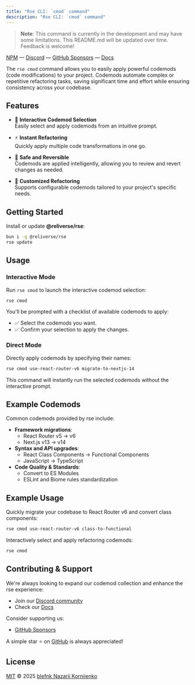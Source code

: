 ```yaml
---
title: "Rse CLI: `cmod` command"
description: "Rse CLI: `cmod` command"
---
```


> **Note**: This command is currently in the development and may have some limitations. This README.md will be updated over time. Feedback is welcome!

[NPM](https://npmjs.com/@reliverse/rse) — [Discord](https://discord.gg/Pb8uKbwpsJ) — [GitHub Sponsors](https://github.com/sponsors/blefnk) — [Docs](https://docs.reliverse.org/cli)

The `rse cmod` command allows you to easily apply powerful codemods (code modifications) to your project. Codemods automate complex or repetitive refactoring tasks, saving significant time and effort while ensuring consistency across your codebase.

## Features

- 🧩 **Interactive Codemod Selection**  
  Easily select and apply codemods from an intuitive prompt.

- ⚡ **Instant Refactoring**  
  Quickly apply multiple code transformations in one go.

- 🚀 **Safe and Reversible**  
  Codemods are applied intelligently, allowing you to review and revert changes as needed.

- 🎯 **Customized Refactoring**  
  Supports configurable codemods tailored to your project's specific needs.

## Getting Started

Install or update **@reliverse/rse**:

```sh
bun i -g @reliverse/rse
rse update
```

## Usage

### Interactive Mode

Run `rse cmod` to launch the interactive codemod selection:

```sh
rse cmod
```

You'll be prompted with a checklist of available codemods to apply:

- ✅ Select the codemods you want.
- ✅ Confirm your selection to apply the changes.

### Direct Mode

Directly apply codemods by specifying their names:

```sh
rse cmod use-react-router-v6 migrate-to-nextjs-14
```

This command will instantly run the selected codemods without the interactive prompt.

## Example Codemods

Common codemods provided by rse include:

- **Framework migrations**:
  - React Router v5 → v6
  - Next.js v13 → v14
- **Syntax and API upgrades**:
  - React Class Components → Functional Components
  - JavaScript → TypeScript
- **Code Quality & Standards**:
  - Convert to ES Modules
  - ESLint and Biome rules standardization

## Example Usage

Quickly migrate your codebase to React Router v6 and convert class components:

```sh
rse cmod use-react-router-v6 class-to-functional
```

Interactively select and apply refactoring codemods:

```sh
rse cmod
```

## Contributing & Support

We're always looking to expand our codemod collection and enhance the rse experience:

- Join our [Discord community](https://discord.gg/Pb8uKbwpsJ)
- Check our [Docs](https://docs.reliverse.org/cli)

Consider supporting us:

- [GitHub Sponsors](https://github.com/sponsors/blefnk)

A simple star ⭐ on [GitHub](https://github.com/reliverse/rse) is always appreciated!

## License

[MIT](LICENSE) © 2025 [blefnk Nazarii Korniienko](https://github.com/blefnk)

